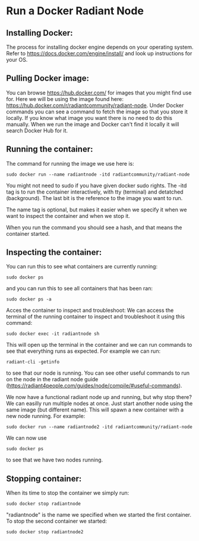 # Run a Docker Radiant Node

## Installing Docker:
The process for installing docker engine depends on your operating system. 
Refer to https://docs.docker.com/engine/install/ and look up instructions for your OS.

## Pulling Docker image:
You can browse https://hub.docker.com/ for images that you might find use for. Here we will be using the image found here: 
https://hub.docker.com/r/radiantcommunity/radiant-node.
Under Docker commands you can see a command to fetch the image so that you store it locally. 
If you know what image you want there is no need to do this manually. 
When we run the image and Docker can't find it locally it will search Docker Hub for it.

## Running the container:
The command for running the image we use here is:

```
sudo docker run --name radiantnode -itd radiantcommunity/radiant-node
```

You might not need to sudo if you have given docker sudo rights. 
The -itd tag is to run the container interactively, with tty (terminal) and detatched (background). 
The last bit is the reference to the image you want to run.

The name tag is optional, but makes it easier when we specify it when we want to inspect the container and when we stop it.

When you run the command you should see a hash, and that means the container started.

## Inspecting the container:
You can run this to see what containers are currently running:

```
sudo docker ps
```

and you can run this to see all containers that has been ran:

```
sudo docker ps -a
```

Acces the container to inspect and troubleshoot:
We can access the terminal of the running container to inspect and troubleshoot it using this command:

```
sudo docker exec -it radiantnode sh
```

This will open up the terminal in the container and we can run commands to see that everything runs as expected. 
For example we can run: 

```
radiant-cli -getinfo 
```

to see that our node is running.
You can see other useful commands to run on the node in the radiant node guide (https://radiant4people.com/guides/node/compile/#useful-commands).

We now have a functional radiant node up and running, but why stop there? 
We can easilly run multiple nodes at once. Just start another node using the same image (but different name). 
This will spawn a new container with a new node running. For example:

```
sudo docker run --name radiantnode2 -itd radiantcommunity/radiant-node
```

We can now use

```
sudo docker ps
```

to see that we have two nodes running.

## Stopping container:
When its time to stop the container we simply run: 

```
sudo docker stop radiantnode
```

"radiantnode" is the name we specified when we started the first container. To stop the second container we started:

```
sudo docker stop radiantnode2
```
